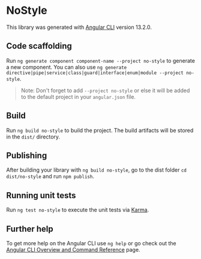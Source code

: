 # NoStyle

This library was generated with [Angular CLI](https://github.com/angular/angular-cli) version 13.2.0.

## Code scaffolding

Run `ng generate component component-name --project no-style` to generate a new component. You can also use `ng generate directive|pipe|service|class|guard|interface|enum|module --project no-style`.
> Note: Don't forget to add `--project no-style` or else it will be added to the default project in your `angular.json` file. 

## Build

Run `ng build no-style` to build the project. The build artifacts will be stored in the `dist/` directory.

## Publishing

After building your library with `ng build no-style`, go to the dist folder `cd dist/no-style` and run `npm publish`.

## Running unit tests

Run `ng test no-style` to execute the unit tests via [Karma](https://karma-runner.github.io).

## Further help

To get more help on the Angular CLI use `ng help` or go check out the [Angular CLI Overview and Command Reference](https://angular.io/cli) page.
